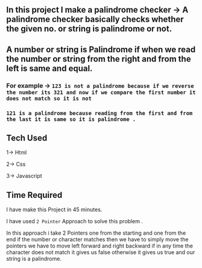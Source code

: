 ## In this project I make a palindrome checker -> A palindrome checker basically checks whether the given no. or string is palindrome or not.

## A number or string is Palindrome if when we read the number or string from the right and from the left is same and equal.

### For example -> `123 is not a palindrome because if we reverse the number its 321 and now if we compare the first number it does not match so it is not` 

### `121 is a palindrome because reading from the first and from the last it is same so it is palindrome .`


## Tech Used

1-> Html

2-> Css

3-> Javascript


## Time Required

I have make this Project in 45 minutes.


I have used `2 Pointer` Approach to solve this problem .

In this approach i take 2 Pointers one from the starting and one from the end if the number or character matches then we have to simply move the pointers we have to move left forward and right backward if in any time the character does not match it gives us false otherwise it gives us true and our string is a palindrome. 



